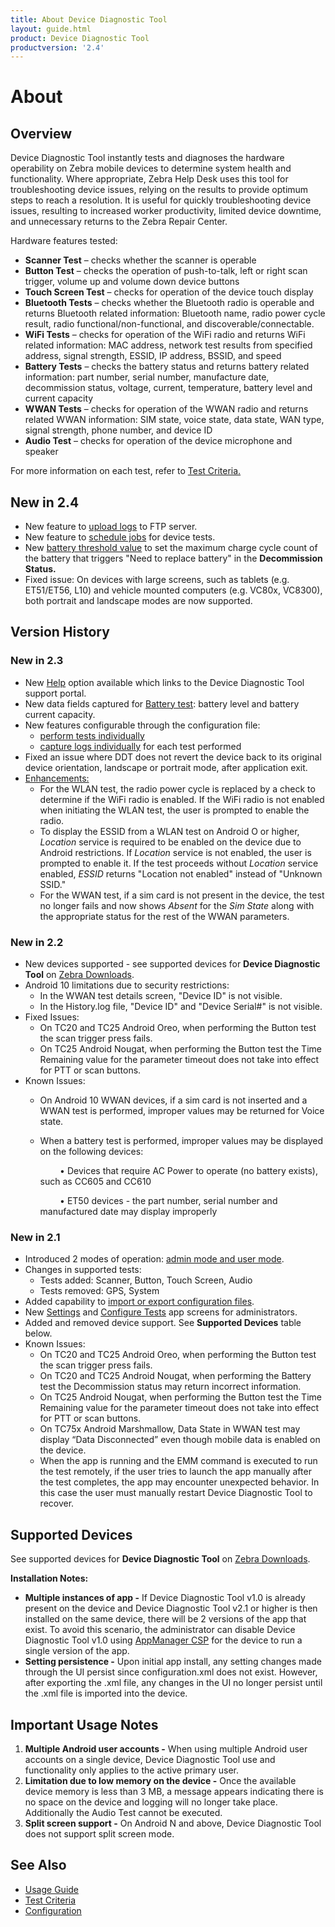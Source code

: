 ```yaml
---
title: About Device Diagnostic Tool
layout: guide.html
product: Device Diagnostic Tool
productversion: '2.4'
---
```


# About

## Overview

Device Diagnostic Tool instantly tests and diagnoses the hardware operability on Zebra mobile devices to determine system health and functionality. Where appropriate, Zebra Help Desk uses this tool for troubleshooting device issues, relying on the results to provide optimum steps to reach a resolution. It is useful for quickly troubleshooting device issues, resulting to increased worker productivity, limited device downtime, and unnecessary returns to the Zebra Repair Center.

Hardware features tested:

* **Scanner Test** – checks whether the scanner is operable
* **Button Test** – checks the operation of push-to-talk, left or right scan trigger, volume up and volume down device buttons
* **Touch Screen Test** – checks for operation of the device touch display
* **Bluetooth Tests** – checks whether the Bluetooth radio is operable and returns Bluetooth related information: Bluetooth name, radio power cycle result, radio functional/non-functional, and discoverable/connectable.
* **WiFi Tests** – checks for operation of the WiFi radio and returns WiFi related information: MAC address, network test results from specified address, signal strength, ESSID, IP address, BSSID, and speed
* **Battery Tests** – checks the battery status and returns battery related information: part number, serial number, manufacture date, decommission status, voltage, current, temperature, battery level and current capacity
* **WWAN Tests** – checks for operation of the WWAN radio and returns related WWAN information: SIM state, voice state, data state, WAN type, signal strength, phone number, and device ID
* **Audio Test** – checks for operation of the device microphone and speaker

For more information on each test, refer to [Test Criteria.](../criteria)

## New in 2.4

* New feature to [upload logs](../usage/#uploadlogs) to FTP server.
* New feature to [schedule jobs](../usage/#schedulejobs) for device tests.
* New [battery threshold value](../configuration/#configuretests) to set the maximum charge cycle count of the battery that triggers "Need to replace battery" in the **Decommission Status.**
* Fixed issue: On devices with large screens, such as tablets \(e.g. ET51/ET56, L10\) and vehicle mounted computers \(e.g. VC80x, VC8300\), both portrait and landscape modes are now supported.

## Version History

### New in 2.3

* New [Help](../usage/#userinterface) option available which links to the Device Diagnostic Tool support portal.
* New data fields captured for [Battery test](../usage/#batterytest): battery level and battery current capacity.
* New features configurable through the configuration file:
  * [perform tests individually](../configuration/#configurationfile)
  * [capture logs individually](../configuration/#configurationfile) for each test performed
* Fixed an issue where DDT does not revert the device back to its original device orientation, landscape or portrait mode, after application exit.
* [Enhancements:](../usage/#userinterface)
  * For the WLAN test, the radio power cycle is replaced by a check to determine if the WiFi radio is enabled. If the WiFi radio is not enabled when initiating the WLAN test, the user is prompted to enable the radio.
  * To display the ESSID from a WLAN test on Android O or higher, _Location_ service is required to be enabled on the device due to Android restrictions. If _Location_ service is not enabled, the user is prompted to enable it. If the test proceeds without _Location_ service enabled, _ESSID_ returns "Location not enabled" instead of "Unknown SSID." 
  * For the WWAN test, if a sim card is not present in the device, the test no longer fails and now shows _Absent_ for the _Sim State_ along with the appropriate status for the rest of the WWAN parameters.

### New in 2.2

* New devices supported - see supported devices for **Device Diagnostic Tool** on [Zebra Downloads](https://www.zebra.com/us/en/support-downloads/software/utilities/device-diagnostic-tool.html).
* Android 10 limitations due to security restrictions:
  * In the WWAN test details screen, "Device ID" is not visible.
  * In the History.log file, "Device ID" and "Device Serial\#" is not visible.
* Fixed Issues:
  * On TC20 and TC25 Android Oreo, when performing the Button test the scan trigger press fails.
  * On TC25 Android Nougat, when performing the Button test the Time Remaining value for the parameter timeout does not take into effect for PTT or scan buttons.
* Known Issues:
  * On Android 10 WWAN devices, if a sim card is not inserted and a WWAN test is performed, improper values may be returned for Voice state.
  * When a battery test is performed, improper values may be displayed on the following devices:  


            • Devices that require AC Power to operate \(no battery exists\), such as CC605 and CC610  


            • ET50 devices - the part number, serial number and manufactured date may display improperly

### New in 2.1

* Introduced 2 modes of operation: [admin mode and user mode](../usage).
* Changes in supported tests:
  * Tests added: Scanner, Button, Touch Screen, Audio
  * Tests removed: GPS, System
* Added capability to [import or export configuration files](../configuration).
* New [Settings](../configuration) and [Configure Tests](../configuration) app screens for administrators.
* Added and removed device support. See **Supported Devices** table below.
* Known Issues:
  * On TC20 and TC25 Android Oreo, when performing the Button test the scan trigger press fails.
  * On TC20 and TC25 Android Nougat, when performing the Battery test the Decommission status may return incorrect information.
  * On TC25 Android Nougat, when performing the Button test the Time Remaining value for the parameter timeout does not take into effect for PTT or scan buttons.
  * On TC75x Android Marshmallow, Data State in WWAN test may display “Data Disconnected” even though mobile data is enabled on the device.
  * When the app is running and the EMM command is executed to run the test remotely, if the user tries to launch the app manually after the test completes, the app may encounter unexpected behavior. In this case the user must manually restart Device Diagnostic Tool to recover.

## Supported Devices

See supported devices for **Device Diagnostic Tool** on [Zebra Downloads](https://www.zebra.com/us/en/support-downloads/software/utilities/device-diagnostic-tool.html).

**Installation Notes:**

* **Multiple instances of app -** If Device Diagnostic Tool v1.0 is already present on the device and Device Diagnostic Tool v2.1 or higher is then installed on the same device, there will be 2 versions of the app that exist. To avoid this scenario, the administrator can disable Device Diagnostic Tool v1.0 using [AppManager CSP](/mx/appmgr) for the device to run a single version of the app.
* **Setting persistence -** Upon initial app install, any setting changes made through the UI persist since configuration.xml does not exist. However, after exporting the .xml file, any changes in the UI no longer persist until the .xml file is imported into the device.

## Important Usage Notes

1. **Multiple Android user accounts -** When using multiple Android user accounts on a single device, Device Diagnostic Tool use and functionality only applies to the active primary user.
2. **Limitation due to low memory on the device -** Once the available device memory is less than 3 MB, a message appears indicating there is no space on the device and logging will no longer take place. Additionally the Audio Test cannot be executed.
3. **Split screen support -** On Android N and above, Device Diagnostic Tool does not support split screen mode.

## See Also

* [Usage Guide](../usage)
* [Test Criteria](../criteria)
* [Configuration](../configuration)


